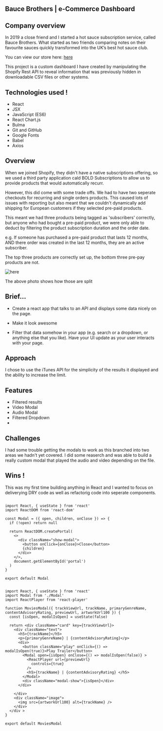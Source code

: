 ## Bauce Brothers | e-Commerce Dashboard

## Company overview

In 2019 a close friend and I started a hot sauce subscription service, called Bauce Brothers. What started as two friends comparing notes on their favourite sauces quickly transformed into the UK’s best hot sauce club.

You can view our store here: [here](https://baucebrothers.com)

This project is a custom dashboard I have created by manipulating the Shopify Rest API to reveal information that was previously hidden in downloadable CSV files or other systems.

## Technologies used !

- React
- JSX
- JavaScript (ES6)
- React Chart.js
- Bulma
- Git and GitHub
- Google Fonts
- Babel
- Axios

## Overview

When we joined Shopify, they didn't have a native subscriptions offering, so we used a third party application cald BOLD Subscriptions to allow us to provide products that would automatically recurr. 

However, this did come with some trade offs. We had to have two seperate checkouts for recurring and single orders products. This caused lots of issues with reporting but also meant that we couldn't dynamically add shipping for European customers if they selected pre-paid products. 

This meant we had three products being tagged as 'subscribers' correctly, but anyone who had bought a pre-paid product, we were only able to deduct by filtering the product subscription duration and the order date.


e.g. If someone has purchased a pre-paid product that lasts 12 months, AND there order was created in the last 12 months, they are an active subscriber.

The top three products are correctly set up, the bottom three pre-pay products are not. 


![here](https://github.com/JessKaria/project-2/blob/main/p2.gif?raw=true)

The above photo shows how those are split

## Brief...

* Create a react app that talks to an API and displays some data nicely on the page. 

* Make it look awesome

* Filter that data somehow in your app (e.g. search or a dropdown, or anything else that you like). Have your UI update as your user interacts with your page.



## Approach

I chose to use the iTunes API for the simplicity of the results it displayed and the ability to increase the limit.

## Features

- Filtered results
- Video Modal
- Audio Modal
- Filtered Dropdown
- 
## Challenges

I had some trouble getting the modals to work as this branched into two areas we hadn't yet covered. I did some reaserch and was able to build a really custom modal that played the audio and video depending on the file.

## Wins !

This was my first time building anything in React and I wanted to focus on deliverying DRY code as well as refactorig code into seperate components.

```

import React, { useState } from 'react'
import ReactDOM from 'react-dom'

const Modal = ({ open, children, onClose }) => {
  if (!open) return null

  return ReactDOM.createPortal(
    <>
      <div className="show-modal">
        <button onClick={onClose}>Close</button>
        {children}
      </div>
    </>,
    document.getElementById('portal')
  )
}

export default Modal

 
import React, { useState } from 'react'
import Modal from './Modal'
import ReactPlayer from 'react-player'

function MoviesModal({ trackViewUrl, trackName, primaryGenreName, contentAdvisoryRating, previewUrl, artworkUrl100 }) {
  const [isOpen, modalIsOpen] = useState(false)

  return <div className="card" key={trackViewUrl}>
    <div className="text">
      <h5>{trackName}</h5>
      <p>{primaryGenreName} | {contentAdvisoryRating}</p>
      <div>
        <button className="play" onClick={() => modalIsOpen(true)}>Play Trailer</button>
        <Modal open={isOpen} onClose={() => modalIsOpen(false)} >
          <ReactPlayer url={previewUrl}
            controls={true}
          />
          <h5>{trackName} | {contentAdvisoryRating} </h5>
        </Modal>
        <div className="modal-show">{isOpen}</div>
      </div>

    </div>
    <div className="image">
      <img src={artworkUrl100} alt={trackName} />
    </div>
  </div >
}

export default MoviesModal
  
```










